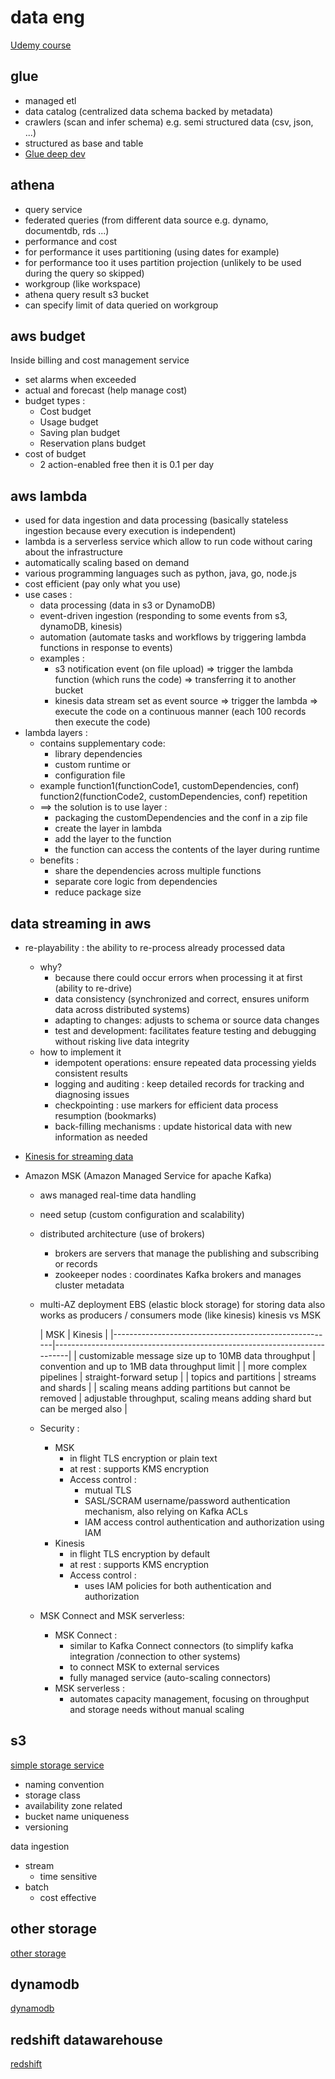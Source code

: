 # data eng

[Udemy course](https://www.udemy.com/course/aws-certified-data-engineer-associate-dea-c01/?couponCode=BFCMSALE24FRTR)

## glue

- managed etl
- data catalog (centralized data schema backed by metadata)
- crawlers (scan and infer schema) e.g. semi structured data (csv, json, ...)
- structured as base and table
- [Glue deep dev](./glue/README)

## athena

- query service
- federated queries (from different data source e.g. dynamo, documentdb, rds ...)
- performance and cost
- for performance it uses partitioning (using dates for example)
- for performance too it uses partition projection (unlikely to be used during the query so skipped)
- workgroup (like workspace)
- athena query result s3 bucket
- can specify limit of data queried on workgroup

## aws budget

Inside billing and cost management service

- set alarms when exceeded
- actual and forecast (help manage cost)
- budget types :
    - Cost budget
    - Usage budget
    - Saving plan budget
    - Reservation plans budget
- cost of budget
    - 2 action-enabled free then it is 0.1 per day

## aws lambda

- used for data ingestion and data processing (basically stateless ingestion because every execution is independent)
- lambda is a serverless service which allow to run code without caring about the infrastructure
- automatically scaling based on demand
- various programming languages such as python, java, go, node.js
- cost efficient (pay only what you use)
- use cases :
    - data processing (data in s3 or DynamoDB)
    - event-driven ingestion (responding to some events from s3, dynamoDB, kinesis)
    - automation (automate tasks and workflows by triggering lambda functions in response to events)
    - examples :
        - s3 notification event (on file upload) => trigger the lambda function (which runs the code) => transferring it
          to another bucket
        - kinesis data stream set as event source => trigger the lambda => execute the code on a continuous manner (each
          100 records then execute the code)
- lambda layers :
    - contains supplementary code:
        - library dependencies
        - custom runtime or
        - configuration file
    - example function1(functionCode1, customDependencies, conf) function2(functionCode2, customDependencies, conf)
      repetition
    - ==> the solution is to use layer :
        - packaging the customDependencies and the conf in a zip file
        - create the layer in lambda
        - add the layer to the function
        - the function can access the contents of the layer during runtime
    - benefits :
        - share the dependencies across multiple functions
        - separate core logic from dependencies
        - reduce package size

## data streaming in aws

- re-playability : the ability to re-process already processed data
    - why?
        - because there could occur errors when processing it at first (ability to re-drive)
        - data consistency (synchronized and correct, ensures uniform data across distributed systems)
        - adapting to changes: adjusts to schema or source data changes
        - test and development: facilitates feature testing and debugging without risking live data integrity
    - how to implement it
        - idempotent operations: ensure repeated data processing yields consistent results
        - logging and auditing : keep detailed records for tracking and diagnosing issues
        - checkpointing : use markers for efficient data process resumption (bookmarks)
        - back-filling mechanisms : update historical data with new information as needed

- [Kinesis for streaming data](./kinesis/README.MD#kinesis)

- Amazon MSK (Amazon Managed Service for apache Kafka)
    - aws managed real-time data handling
    - need setup (custom configuration and scalability)
    - distributed architecture (use of brokers)
        - brokers are servers that manage the publishing and subscribing or records
        - zookeeper nodes : coordinates Kafka brokers and manages cluster metadata
    - multi-AZ deployment
      EBS (elastic block storage) for storing data
      also works as producers / consumers mode (like kinesis)
      kinesis vs MSK

      | MSK                                                   | Kinesis                                                                  |
                                                                                                                                             |-------------------------------------------------------|--------------------------------------------------------------------------|
      | customizable message size up to 10MB data throughput  | convention and up to 1MB data throughput limit                           | 
      | more complex pipelines                                | straight-forward setup                                                   | 
      | topics and partitions                                 | streams and shards                                                       | 
      | scaling means adding partitions but cannot be removed | adjustable throughput, scaling means adding shard but can be merged also | 
    - Security :
        - MSK
            - in flight TLS encryption or plain text
            - at rest : supports KMS encryption
            - Access control :
                - mutual TLS
                - SASL/SCRAM username/password authentication mechanism, also relying on Kafka ACLs
                - IAM access control authentication and authorization using IAM
        - Kinesis
            - in flight TLS encryption by default
            - at rest : supports KMS encryption
            - Access control :
                - uses IAM policies for both authentication and authorization
    - MSK Connect and MSK serverless:
        - MSK Connect :
            - similar to Kafka Connect connectors (to simplify kafka integration /connection to other systems)
            - to connect MSK to external services
            - fully managed service (auto-scaling connectors)
        - MSK serverless :
            - automates capacity management, focusing on throughput and storage needs without manual scaling

## s3

[simple storage service](./s3/README.MD#s3)

- naming convention
- storage class
- availability zone related
- bucket name uniqueness
- versioning

data ingestion

- stream
    - time sensitive
- batch
    - cost effective

## other storage

[other storage](./other_storage/README.MD#other-storage)

## dynamodb

[dynamodb](./dynamodb/README.MD#dynamodb)

## redshift datawarehouse

[redshift](./redshift/README.MD#redshift-datawarehouse)
